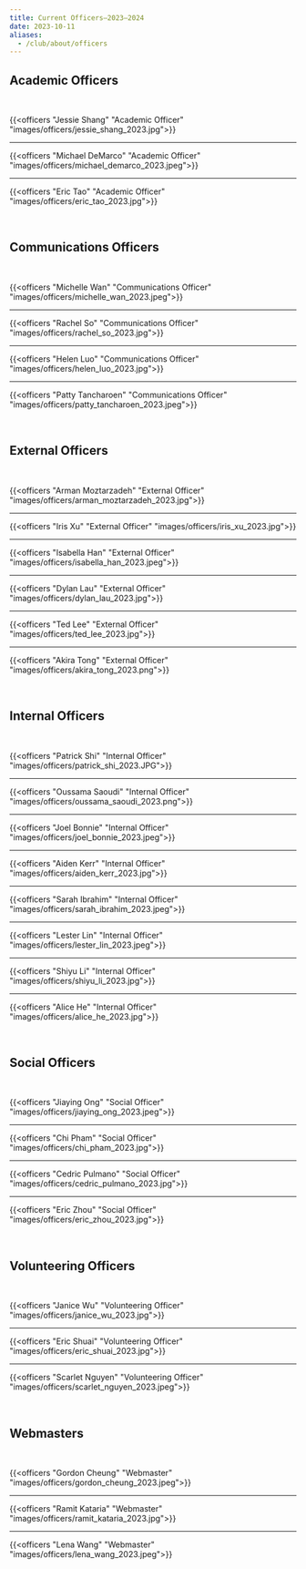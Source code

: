 ```yaml
---
title: Current Officers—2023–2024
date: 2023-10-11
aliases:
  - /club/about/officers
---
```


## Academic Officers

<br/>

{{<officers "Jessie Shang" "Academic Officer" "images/officers/jessie_shang_2023.jpg">}}

---

{{<officers "Michael DeMarco" "Academic Officer" "images/officers/michael_demarco_2023.jpeg">}}

---

{{<officers "Eric Tao" "Academic Officer" "images/officers/eric_tao_2023.jpg">}}

<br/>

## Communications Officers

<br/>

{{<officers "Michelle Wan" "Communications Officer" "images/officers/michelle_wan_2023.jpeg">}}

---

{{<officers "Rachel So" "Communications Officer" "images/officers/rachel_so_2023.jpg">}}

---

{{<officers "Helen Luo" "Communications Officer" "images/officers/helen_luo_2023.jpg">}}

---

{{<officers "Patty Tancharoen" "Communications Officer" "images/officers/patty_tancharoen_2023.jpeg">}}

<br/>

## External Officers

<br/>

{{<officers "Arman Moztarzadeh" "External Officer" "images/officers/arman_moztarzadeh_2023.jpg">}}

---

{{<officers "Iris Xu" "External Officer" "images/officers/iris_xu_2023.jpg">}}

---

{{<officers "Isabella Han" "External Officer" "images/officers/isabella_han_2023.jpeg">}}

---

{{<officers "Dylan Lau" "External Officer" "images/officers/dylan_lau_2023.jpg">}}

---

{{<officers "Ted Lee" "External Officer" "images/officers/ted_lee_2023.jpg">}}

---

{{<officers "Akira Tong" "External Officer" "images/officers/akira_tong_2023.png">}}

<br/>

## Internal Officers

<br/>

{{<officers "Patrick Shi" "Internal Officer" "images/officers/patrick_shi_2023.JPG">}}

---

{{<officers "Oussama Saoudi" "Internal Officer" "images/officers/oussama_saoudi_2023.png">}}

---

{{<officers "Joel Bonnie" "Internal Officer" "images/officers/joel_bonnie_2023.jpeg">}}

---

{{<officers "Aiden Kerr" "Internal Officer" "images/officers/aiden_kerr_2023.jpg">}}

---

{{<officers "Sarah Ibrahim" "Internal Officer" "images/officers/sarah_ibrahim_2023.jpeg">}}

---

{{<officers "Lester Lin" "Internal Officer" "images/officers/lester_lin_2023.jpeg">}}

---

{{<officers "Shiyu Li" "Internal Officer" "images/officers/shiyu_li_2023.jpg">}}

---

{{<officers "Alice He" "Internal Officer" "images/officers/alice_he_2023.jpg">}}

<br/>

## Social Officers

<br/>

{{<officers "Jiaying Ong" "Social Officer" "images/officers/jiaying_ong_2023.jpeg">}}

---

{{<officers "Chi Pham" "Social Officer" "images/officers/chi_pham_2023.jpg">}}

---

{{<officers "Cedric Pulmano" "Social Officer" "images/officers/cedric_pulmano_2023.jpg">}}

---

{{<officers "Eric Zhou" "Social Officer" "images/officers/eric_zhou_2023.jpg">}}

<br/>

## Volunteering Officers

<br/>

{{<officers "Janice Wu" "Volunteering Officer" "images/officers/janice_wu_2023.jpg">}}

---

{{<officers "Eric Shuai" "Volunteering Officer" "images/officers/eric_shuai_2023.jpg">}}

---

{{<officers "Scarlet Nguyen" "Volunteering Officer" "images/officers/scarlet_nguyen_2023.jpeg">}}

<br/>

## Webmasters

<br/>

{{<officers "Gordon Cheung" "Webmaster" "images/officers/gordon_cheung_2023.jpeg">}}

---

{{<officers "Ramit Kataria" "Webmaster" "images/officers/ramit_kataria_2023.jpg">}}

---

{{<officers "Lena Wang" "Webmaster" "images/officers/lena_wang_2023.jpeg">}}
